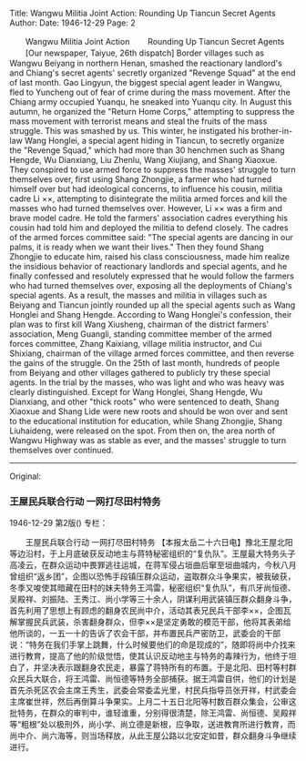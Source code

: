 Title: Wangwu Militia Joint Action: Rounding Up Tiancun Secret Agents
Author:
Date: 1946-12-29
Page: 2

　　Wangwu Militia Joint Action
　　Rounding Up Tiancun Secret Agents
　　[Our newspaper, Taiyue, 26th dispatch] Border villages such as Wangwu Beiyang in northern Henan, smashed the reactionary landlord's and Chiang's secret agents' secretly organized "Revenge Squad" at the end of last month. Gao Lingyun, the biggest special agent leader in Wangwu, fled to Yuncheng out of fear of crime during the mass movement. After the Chiang army occupied Yuanqu, he sneaked into Yuanqu city. In August this autumn, he organized the "Return Home Corps," attempting to suppress the mass movement with terrorist means and steal the fruits of the mass struggle. This was smashed by us. This winter, he instigated his brother-in-law Wang Honglei, a special agent hiding in Tiancun, to secretly organize the "Revenge Squad," which had more than 30 henchmen such as Shang Hengde, Wu Dianxiang, Liu Zhenlu, Wang Xiujiang, and Shang Xiaoxue. They conspired to use armed force to suppress the masses' struggle to turn themselves over, first using Shang Zhongjie, a farmer who had turned himself over but had ideological concerns, to influence his cousin, militia cadre Li ××, attempting to disintegrate the militia armed forces and kill the masses who had turned themselves over. However, Li ×× was a firm and brave model cadre. He told the farmers' association cadres everything his cousin had told him and deployed the militia to defend closely. The cadres of the armed forces committee said: "The special agents are dancing in our palms, it is ready when we want their lives." Then they found Shang Zhongjie to educate him, raised his class consciousness, made him realize the insidious behavior of reactionary landlords and special agents, and he finally confessed and resolutely expressed that he would follow the farmers who had turned themselves over, exposing all the deployments of Chiang's special agents. As a result, the masses and militia in villages such as Beiyang and Tiancun jointly rounded up all the special agents such as Wang Honglei and Shang Hengde. According to Wang Honglei's confession, their plan was to first kill Wang Xiusheng, chairman of the district farmers' association, Meng Guangli, standing committee member of the armed forces committee, Zhang Kaixiang, village militia instructor, and Cui Shixiang, chairman of the village armed forces committee, and then reverse the gains of the struggle. On the 25th of last month, hundreds of people from Beiyang and other villages gathered to publicly try these special agents. In the trial by the masses, who was light and who was heavy was clearly distinguished. Except for Wang Honglei, Shang Hengde, Wu Dianxiang, and other "thick roots" who were sentenced to death, Shang Xiaoxue and Shang Lide were new roots and should be won over and sent to the educational institution for education, while Shang Zhongjie, Shang Liuhaideng, were released on the spot. From then on, the area north of Wangwu Highway was as stable as ever, and the masses' struggle to turn themselves over continued.



<hr /> 

Original: 


### 王屋民兵联合行动  一网打尽田村特务

1946-12-29
第2版()
专栏：

　　王屋民兵联合行动
    一网打尽田村特务
    【本报太岳二十六日电】豫北王屋北阳等边沿村，于上月底破获反动地主与蒋特秘密组织的“复仇队”。王屋最大特务头子高凌云，在群众运动中畏罪逃往运城，在蒋军侵占垣曲后窜至垣曲城内，今秋八月曾组织“返乡团”，企图以恐怖手段镇压群众运动，盗取群众斗争果实，被我破获，冬季又唆使其暗藏在田村的妹夫特务王鸿雷，秘密组织“复仇队”，有爪牙尚恒德、吴殿祥、刘振陆、王秀江、尚小学等三十余人，阴谋利用武装镇压群众翻身斗争，首先利用了思想上有顾虑的翻身农民尚中介，活动其表兄民兵干部李××，企图瓦解掌握民兵武装，杀害翻身群众，但李××是坚定勇敢的模范干部，他将其表弟给他所谈的，一五一十的告诉了农会干部，并布置民兵严密防卫，武委会的干部说：“特务在我们手掌上跳舞，什么时候要他们的命是现成的”，随即将尚中介找来进行教育，提高了他的阶级觉悟，使其认识反动地主与特务的毒辣行为，他终于坦白了，并坚决表示跟翻身农民走，暴露了蒋特所有的布置。于是北阳、田村等村群众民兵大联合，将王鸿雷、尚恒德等特务全部捕获。据王鸿雷自供，他们的计划是首先杀死区农会主席王秀生，武委会常委孟光里，村民兵指导员张开祥，村武委会主席崔世祥，然后再倒算斗争果实。上月二十五日北阳等村数百群众集会，公审这批特务，在群众的审判中，谁轻谁重，分别得很清楚，除王鸿雷、尚恒德、吴殿祥等“粗根”处以极刑外，尚小学、尚立德是新根，应争取，送进教育所进行教育，而尚中介、尚六海等，则当场释放，从此王屋公路以北安定如昔，群众翻身斗争继续进行。
